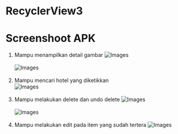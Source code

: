 # RecyclerView3
# Screenshoot APK
1. Mampu menampilkan detail gambar 
![Images](https://github.com/ShafiraNilam/RecyclerView3/blob/master/Screenshot_20170102-095546.png) <br> <br>
![Images](https://github.com/ShafiraNilam/RecyclerView3/blob/master/Screenshot_20170102-095539.png) <br> <br>
2. Mampu mencari hotel yang diketikkan <br>
![Images](https://github.com/ShafiraNilam/RecyclerView3/blob/master/Screenshot_20170102-092829.png) <br> <br>
3. Mampu melakukan delete dan undo delete
![Images](https://github.com/ShafiraNilam/RecyclerView3/blob/master/Screenshot_20170102-093000.png) <br> <br>
![Images](https://github.com/ShafiraNilam/RecyclerView3/blob/master/Screenshot_20170102-092838.png) <br> <br>
4. Mampu melakukan edit pada item yang sudah tertera
![Images](https://github.com/ShafiraNilam/RecyclerView3/blob/master/Screenshot_20170102-092907.png)<br>
